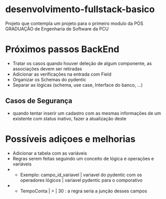 # desenvolvimento-fullstack-basico
Projeto que contempla um projeto para o primeiro modulo da PÓS GRADUAÇÃO de Engenharia de Software da PCU

# Próximos passos BackEnd

- Tratar os casos quando houver deleção de algum componente, as associações devem ser retiradas
- Adicionar as verificações na entrada com Field
- Organizar os Schemas do pydentic
- Separar as lógicas (schema, use case, Interface do banco, ...)

 ## Casos de Segurança
 - quando tentar inserir um cadastro com as mesmas informações de um existente com status inativo, fazer a atualização deste

# Possíveis adiçoes e melhorias
- Adicionar a tabela com as variáveis
- Regras serem feitas seguindo um conceito de lógica e operações e variáveis
- - Exemplo: campo_id_variavel | variavel do pydentic com os operadores lógicos | variavel pydentic para o comporativo
- - TempoConta | > | 30 : a regra seria a junção desses campos